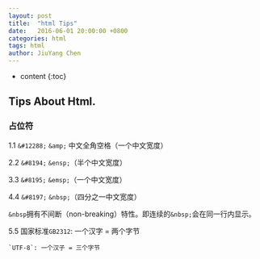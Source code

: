```yaml
---
layout: post
title:  "html Tips"
date:   2016-06-01 20:00:00 +0800
categories: html
tags: html
author: JiuYang Chen
---
```


* content
{:toc}




## Tips About Html.

### 占位符

1.1 `&#12288;` `&amp;` 中文全角空格（一个中文宽度）

2.2 `&#8194;` `&ensp;`（半个中文宽度）

3.3 `&#8195;` `&emsp;`（一个中文宽度）

4.4 `&#8197;` `&nbsp;`（四分之一中文宽度）

`&nbsp`拥有不间断（non-breaking）特性。即连续的`&nbsp;`会在同一行内显示。

	
5.5 国家标准`GB2312`: 一个汉字 = 两个字节
    
	`UTF-8`: 一个汉子 = 三个字节
	
	
	
	
	
	
	
	
	
	
	
	
	
	